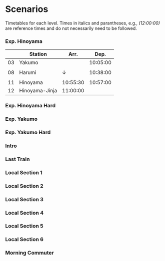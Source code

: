 # Scenarios

Timetables for each level. Times in italics and parantheses, e.g., *(12\:00\:00)* are reference times and do not necessarily need to be followed.

### Exp. Hinoyama

| | Station | Arr. | Dep. |
|---|--- |---|---|
| 03 | Yakumo | | 10\:05\:00 |
| | | | |
| 08 | Harumi | ↓ | 10\:38\:00 |
| | | | |
| 11 | Hinoyama | 10\:55\:30 | 10\:57\:00 |
| 12 | Hinoyama-Jinja | 11\:00\:00 | |


### Exp. Hinoyama Hard

### Exp. Yakumo

### Exp. Yakumo Hard

### Intro

### Last Train

### Local Section 1

### Local Section 2

### Local Section 3

### Local Section 4

### Local Section 5

### Local Section 6

### Morning Commuter
